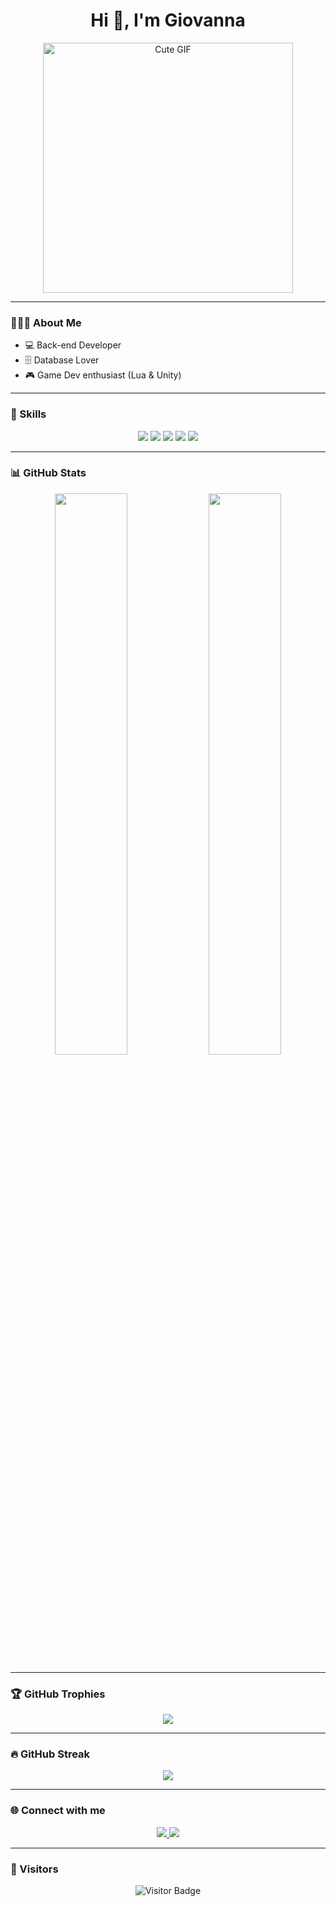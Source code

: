 <h1 align="center">Hi 👋, I'm Giovanna</h1>

<p align="center">
  <img src="https://user-images.githubusercontent.com/74038190/216654116-d0e8d227-7977-4edc-8d36-63461bda9503.gif" width="400" alt="Cute GIF"/>
</p>

---

### 👩🏻‍💻 About Me

- 💻 Back-end Developer
- 🗄️ Database Lover
- 🎮 Game Dev enthusiast (Lua & Unity)


---

### 📝 Skills

<p align="center">
  <img src="https://img.shields.io/badge/Java-F75C7E?style=for-the-badge&logo=java&logoColor=white" />
  <img src="https://img.shields.io/badge/Lua-FFC0CB?style=for-the-badge&logo=lua&logoColor=white" />
  <img src="https://img.shields.io/badge/Unity-F75C7E?style=for-the-badge&logo=unity&logoColor=white" />
  <img src="https://img.shields.io/badge/PostgreSQL-FF69B4?style=for-the-badge&logo=postgresql&logoColor=white" />
  <img src="https://img.shields.io/badge/MySQL-FFB6C1?style=for-the-badge&logo=mysql&logoColor=white" />
</p>

---

### 📊 GitHub Stats

<p align="center">
  <img width="48%" src="https://github-readme-stats.vercel.app/api?username=giovannaps&show_icons=true&theme=rose_pine" />
  <img width="48%" src="https://github-readme-stats.vercel.app/api/top-langs/?username=giovannaps&layout=compact&theme=rose_pine" />
</p>

---

### 🏆 GitHub Trophies

<p align="center">
  <img src="https://github-profile-trophy.vercel.app/?username=giovannaps&theme=rose_pine" />
</p>

---

### 🔥 GitHub Streak

<p align="center">
  <img src="https://streak-stats.demolab.com?user=giovannaps&theme=rose_pine" />
</p>

---

### 🌐 Connect with me

<p align="center">
  <a href="https://www.linkedin.com/in/giovannaps/" target="_blank">
    <img src="https://img.shields.io/badge/-LinkedIn-F75C7E?style=for-the-badge&logo=linkedin&logoColor=white" />
  </a>
  <a href="https://github.com/giovannaps" target="_blank">
    <img src="https://img.shields.io/badge/-GitHub-FF69B4?style=for-the-badge&logo=github&logoColor=white" />
  </a>
</p>

---

### 🌸 Visitors

<p align="center">
  <img src="https://visitor-badge.laobi.icu/badge?page_id=giovannaps.giovannaps" alt="Visitor Badge"/>
</p>
